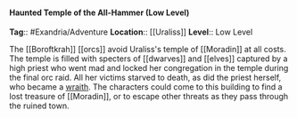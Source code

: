 #### Haunted Temple of the All-Hammer (Low Level)
**Tag**:: #Exandria/Adventure
**Location**:: [[Uraliss]]
**Level**:: Low Level

 The [[Boroftkrah]] [[orcs]] avoid Uraliss's temple of [[Moradin]] at all costs. The temple is filled with specters of [[dwarves]] and [[elves]] captured by a high priest who went mad and locked her congregation in the temple during the final orc raid. All her victims starved to death, as did the priest herself, who became a [wraith](https://www.dndbeyond.com/monsters/wraith). The characters could come to this building to find a lost treasure of [[Moradin]], or to escape other threats as they pass through the ruined town.
